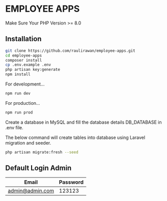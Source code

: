 # EMPLOYEE APPS
Make Sure Your PHP Version >= 8.0

## Installation


```sh
git clone https://github.com/raulirawan/employee-apps.git
cd employee-apps
composer install
cp .env.example .env
php artisan key:generate
npm install
```
For development...

```sh
npm run dev
```
For production...

```sh
npm run prod
```
Create a database in MySQL and fill the database details DB_DATABASE in .env file.

The below command will create tables into database using Laravel migration and seeder.

```sh
php artisan migrate:fresh --seed 
```

## Default Login Admin

| Email | Password |
| ------ | ------ |
| admin@admin.com | 123123 |

